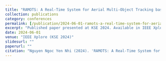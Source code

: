 ```yaml
---
title: "RAMOTS: A Real-Time System for Aerial Multi-Object Tracking based on Deep Learning and Big Data Technology"
collection: publications
category: conferences
permalink: [/publication/2024-06-01-ramots-a-real-time-system-for-aerial-multi-object-tracking](https://arxiv.org/abs/2502.03760)
excerpt: "Published paper presented at KSE 2024. Available in IEEE Xplore."
date: 2024-06-01
venue: "IEEE Xplore (KSE 2024)"
slidesurl: ""
paperurl: ""
citation: "Nguyen Ngoc Yen Nhi (2024). 'RAMOTS: A Real-Time System for Aerial Multi-Object Tracking based on Deep Learning and Big Data Technology.' Presented at KSE 2024, IEEE Xplore."
---
```

